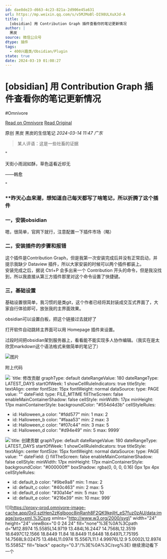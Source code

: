 ```yaml
---
id: dae8de23-d663-4c23-821a-2d906e45a631
url: https://mp.weixin.qq.com/s/v5MJMoBl-DI98ULXuXJd-A
title: |
  [obsidian] 用 Contribution Graph 插件查看你的笔记更新情况
author: |
  黑炭
source: 微信公众号
dtype: 插件
tags:
  - 400兴趣类/Obsidian/Plugin
state: true
date: 2024-03-19 01:08:27
---
```



# [obsidian] 用 Contribution Graph 插件查看你的笔记更新情况
#Omnivore

[Read on Omnivore](https://omnivore.app/me/https-mp-weixin-qq-com-s-v-5-mj-mo-bl-di-98-ul-xu-x-jd-a-18e52891b16)
[Read Original](https://mp.weixin.qq.com/s/v5MJMoBl-DI98ULXuXJd-A)

原创  黑炭  黑炭的生信笔记 _2024-03-14 11:47_ _广东_ 

> 某人评语：这是一些社畜的证据  

"

天街小雨润如酥，草色遥看近却无  

——韩愈

"

### ****昨天心血来潮，想知道自己每天都写了啥笔记，所以折腾了这个插件**

### 一，安装obsidian

嗯，很简单，官网下就行，注意配置一下插件市场（略）

### 二，安装插件的步骤和报错

这个插件是Contribution Graph，但是我第一次安装完成后并没有正常启动，并提示我缺少 Dataview 插件，所以大家安装的时候可以两个插件都装上。  
安装完成之后，据说 Ctrl+P 会多出来一个 Contribution 开头的命令，但是我没找到，所以我直接从第三方插件那里对这个命令设置了快捷键。  

### 三，基础设置

基础设置很简单，我习惯的是类git，这个作者已经将其封装成交互式界面了，大家自行体验即可，放张我的主界面效果。  

obsidian可以设置白板，把这个链接过去就好了

打开软件自动跳转主界面可以用 Homepage 插件来设置。

过段时间把obsidian架到服务器上，看看能不能实现多人协作编辑。（我实在是太欣赏markdown这个语法格式来做简单的笔记了）  

![图片](https://proxy-prod.omnivore-image-cache.app/0x0,s9WFCdT_hbv6sv-z3_j30v8_57F_npsqPdkuUyXwxrjU/https://mmbiz.qpic.cn/sz_mmbiz_png/2Cf7YqCIPozj7SHA6PPEbw6LfcO18cLQdMjvTKHLyufeCj8fohCMToVSscnMCbYibUiaeY0ToEic1dSBWB30DHANA/640?wx_fmt=png&from=appmsg)

附上代码

![](https://proxy-prod.omnivore-image-cache.app/0x0,sQFEznaCGBWF_z61F8B7JGRvb_4Xt-68CGlKlrAFAPs0/https://mmbiz.qpic.cn/mmbiz_svg/LIND77SSexicdoG9hWEDBtd6ZhYx5ojnPSyibQG971eTibgGibevjeENerN1QSDflff6BoEmpGsiceXguhDwq5icsQ0rGMTUELxfVz/640?wx_fmt=svg&from=appmsg)
`title: 修改贡献
graphType: default
dateRangeValue: 180
dateRangeType: LATEST_DAYS
startOfWeek: 1
showCellRuleIndicators: true
titleStyle:
  textAlign: center
  fontSize: 15px
  fontWeight: normal
dataSource:
  type: PAGE
  value: ""
  dateField:
    type: FILE_MTIME
fillTheScreen: false
enableMainContainerShadow: false
cellStyle:
  minWidth: 17px
  minHeight: 17px
mainContainerStyle:
  backgroundColor: "#554d4d3b"
cellStyleRules:
  - id: Halloween_a
    color: "#fdd577"
    min: 1
    max: 2
  - id: Halloween_b
    color: "#faaa53"
    min: 2
    max: 3
  - id: Halloween_c
    color: "#f07c44"
    min: 3
    max: 5
  - id: Halloween_d
    color: "#d94e49"
    min: 5
    max: 9999`

![](https://proxy-prod.omnivore-image-cache.app/0x0,sQFEznaCGBWF_z61F8B7JGRvb_4Xt-68CGlKlrAFAPs0/https://mmbiz.qpic.cn/mmbiz_svg/LIND77SSexicdoG9hWEDBtd6ZhYx5ojnPSyibQG971eTibgGibevjeENerN1QSDflff6BoEmpGsiceXguhDwq5icsQ0rGMTUELxfVz/640?wx_fmt=svg&from=appmsg)`title: 创建贡献
graphType: default
dateRangeValue: 180
dateRangeType: LATEST_DAYS
startOfWeek: 1
showCellRuleIndicators: true
titleStyle:
  textAlign: center
  fontSize: 15px
  fontWeight: normal
dataSource:
  type: PAGE
  value: ""
  dateField: {}
fillTheScreen: false
enableMainContainerShadow: false
cellStyle:
  minWidth: 17px
  minHeight: 17px
mainContainerStyle:
  backgroundColor: "#000000ff"
  boxShadow: rgba(0, 0, 0, 0.16) 0px 1px 4px
cellStyleRules:
  - id: default_b
    color: "#9be9a8"
    min: 1
    max: 2
  - id: default_c
    color: "#40c463"
    min: 2
    max: 5
  - id: default_d
    color: "#30a14e"
    min: 5
    max: 10
  - id: default_e
    color: "#216e39"
    min: 10
    max: 999`

![](https://proxy-prod.omnivore-image-cache.app/0x0,sztHen2zKglbooc8jnRanh8F2QK9kejIH_eS7fuz0zAU/data:image/svg+xml,%3Csvg xmlns=\"http://www.w3.org/2000/svg\" width=\"24\" height=\"24\" viewBox=\"0 0 24 24\" fill=\"none\"%3E%0A%3Cpath d=\"M12.8974 15.5585L14.9719 13.484L16.2447 14.7568L12.3519 18.6497C12.1566 18.8449 11.84 18.8449 11.6448 18.6497L7.75195 14.7568L9.02475 13.484L11.0974 15.5567L11.1 4.99976L12.9 5.0002L12.8974 15.5585Z\" fill=\"black\" opacity=\"0.3\"/%3E%0A%3C/svg%3E) 继续滑动看下一个 



